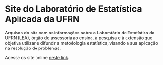 # Site do Laboratório de Estatística Aplicada da UFRN
 
Arquivos do site com as informações sobre o Laboratório de Estatística da UFRN (LEA), órgão de assessoria ao ensino, à pesquisa e à extensão que objetiva utilizar e difundir a metodologia estatística, visando a sua aplicação na resolução de problemas.
 
Acesse os site online [neste link](http://lea.estatistica.ccet.ufrn.br).
